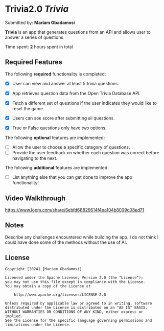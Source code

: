 # Trivia2.0 *Trivia*

Submitted by: **Mariam Gbadamosi**

**Trivia** is an app that generates questions from an API and allows user to answer a series of questions. 

Time spent: **2** hours spent in total

## Required Features

The following **required** functionality is completed:

- [x] User can view and answer at least 5 trivia questions.
- [x] App retrieves question data from the Open Trivia Database API.
- [x] Fetch a different set of questions if the user indicates they would like to reset the game.
- [x] Users can see score after submitting all questions.
- [x] True or False questions only have two options.


The following **optional** features are implemented:

  
- [ ] Allow the user to choose a specific category of questions.
- [ ] Provide the user feedback on whether each question was correct before navigating to the next.

The following **additional** features are implemented:

- [ ] List anything else that you can get done to improve the app functionality!

## Video Walkthrough

https://www.loom.com/share/6ebfd68829614f4ea104b8009c08ed71

## Notes

Describe any challenges encountered while building the app.
I do not think I could have done some of the methods without the use of AI.

## License

    Copyright [2024] [Mariam Gbadamosi]

    Licensed under the Apache License, Version 2.0 (the "License");
    you may not use this file except in compliance with the License.
    You may obtain a copy of the License at

        http://www.apache.org/licenses/LICENSE-2.0

    Unless required by applicable law or agreed to in writing, software
    distributed under the License is distributed on an "AS IS" BASIS,
    WITHOUT WARRANTIES OR CONDITIONS OF ANY KIND, either express or implied.
    See the License for the specific language governing permissions and
    limitations under the License.
